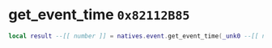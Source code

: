 # get_event_time `0x82112B85`

```lua
local result --[[ number ]] = natives.event.get_event_time(_unk0 --[[ number ]])
```